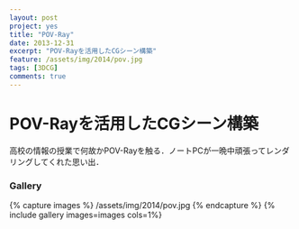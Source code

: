 ```yaml
---
layout: post
project: yes
title: "POV-Ray"
date: 2013-12-31
excerpt: "POV-Rayを活用したCGシーン構築"
feature: /assets/img/2014/pov.jpg
tags: [3DCG]
comments: true
---
```

# POV-Rayを活用したCGシーン構築

  高校の情報の授業で何故かPOV-Rayを触る．ノートPCが一晩中頑張ってレンダリングしてくれた思い出．

### Gallery


{% capture images %}
/assets/img/2014/pov.jpg
{% endcapture %}
{% include gallery images=images  cols=1%}
